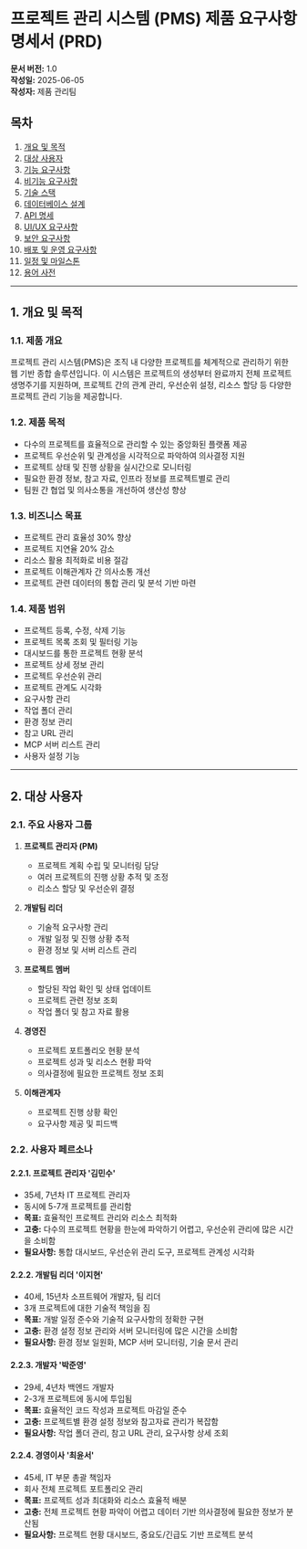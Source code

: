 # 프로젝트 관리 시스템 (PMS) 제품 요구사항 명세서 (PRD)

**문서 버전:** 1.0  
**작성일:** 2025-06-05  
**작성자:** 제품 관리팀

## 목차
1. [개요 및 목적](#1-개요-및-목적)
2. [대상 사용자](#2-대상-사용자)
3. [기능 요구사항](#3-기능-요구사항)
4. [비기능 요구사항](#4-비기능-요구사항)
5. [기술 스택](#5-기술-스택)
6. [데이터베이스 설계](#6-데이터베이스-설계)
7. [API 명세](#7-api-명세)
8. [UI/UX 요구사항](#8-uiux-요구사항)
9. [보안 요구사항](#9-보안-요구사항)
10. [배포 및 운영 요구사항](#10-배포-및-운영-요구사항)
11. [일정 및 마일스톤](#11-일정-및-마일스톤)
12. [용어 사전](#12-용어-사전)

---

## 1. 개요 및 목적

### 1.1. 제품 개요
프로젝트 관리 시스템(PMS)은 조직 내 다양한 프로젝트를 체계적으로 관리하기 위한 웹 기반 종합 솔루션입니다. 이 시스템은 프로젝트의 생성부터 완료까지 전체 프로젝트 생명주기를 지원하며, 프로젝트 간의 관계 관리, 우선순위 설정, 리소스 할당 등 다양한 프로젝트 관리 기능을 제공합니다.

### 1.2. 제품 목적
- 다수의 프로젝트를 효율적으로 관리할 수 있는 중앙화된 플랫폼 제공
- 프로젝트 우선순위 및 관계성을 시각적으로 파악하여 의사결정 지원
- 프로젝트 상태 및 진행 상황을 실시간으로 모니터링
- 필요한 환경 정보, 참고 자료, 인프라 정보를 프로젝트별로 관리
- 팀원 간 협업 및 의사소통을 개선하여 생산성 향상

### 1.3. 비즈니스 목표
- 프로젝트 관리 효율성 30% 향상
- 프로젝트 지연율 20% 감소
- 리소스 활용 최적화로 비용 절감
- 프로젝트 이해관계자 간 의사소통 개선
- 프로젝트 관련 데이터의 통합 관리 및 분석 기반 마련

### 1.4. 제품 범위
- 프로젝트 등록, 수정, 삭제 기능
- 프로젝트 목록 조회 및 필터링 기능
- 대시보드를 통한 프로젝트 현황 분석
- 프로젝트 상세 정보 관리
- 프로젝트 우선순위 관리
- 프로젝트 관계도 시각화
- 요구사항 관리
- 작업 폴더 관리
- 환경 정보 관리
- 참고 URL 관리
- MCP 서버 리스트 관리
- 사용자 설정 기능

---

## 2. 대상 사용자

### 2.1. 주요 사용자 그룹
1. **프로젝트 관리자 (PM)**
   - 프로젝트 계획 수립 및 모니터링 담당
   - 여러 프로젝트의 진행 상황 추적 및 조정
   - 리소스 할당 및 우선순위 결정

2. **개발팀 리더**
   - 기술적 요구사항 관리
   - 개발 일정 및 진행 상황 추적
   - 환경 정보 및 서버 리스트 관리

3. **프로젝트 멤버**
   - 할당된 작업 확인 및 상태 업데이트
   - 프로젝트 관련 정보 조회
   - 작업 폴더 및 참고 자료 활용

4. **경영진**
   - 프로젝트 포트폴리오 현황 분석
   - 프로젝트 성과 및 리소스 현황 파악
   - 의사결정에 필요한 프로젝트 정보 조회

5. **이해관계자**
   - 프로젝트 진행 상황 확인
   - 요구사항 제공 및 피드백

### 2.2. 사용자 페르소나

#### 2.2.1. 프로젝트 관리자 '김민수'
- 35세, 7년차 IT 프로젝트 관리자
- 동시에 5-7개 프로젝트를 관리함
- **목표:** 효율적인 프로젝트 관리와 리소스 최적화
- **고충:** 다수의 프로젝트 현황을 한눈에 파악하기 어렵고, 우선순위 관리에 많은 시간을 소비함
- **필요사항:** 통합 대시보드, 우선순위 관리 도구, 프로젝트 관계성 시각화

#### 2.2.2. 개발팀 리더 '이지현'
- 40세, 15년차 소프트웨어 개발자, 팀 리더
- 3개 프로젝트에 대한 기술적 책임을 짐
- **목표:** 개발 일정 준수와 기술적 요구사항의 정확한 구현
- **고충:** 환경 설정 정보 관리와 서버 모니터링에 많은 시간을 소비함
- **필요사항:** 환경 정보 일원화, MCP 서버 모니터링, 기술 문서 관리

#### 2.2.3. 개발자 '박준영'
- 29세, 4년차 백엔드 개발자
- 2-3개 프로젝트에 동시에 투입됨
- **목표:** 효율적인 코드 작성과 프로젝트 마감일 준수
- **고충:** 프로젝트별 환경 설정 정보와 참고자료 관리가 복잡함
- **필요사항:** 작업 폴더 관리, 참고 URL 관리, 요구사항 상세 조회

#### 2.2.4. 경영이사 '최윤서'
- 45세, IT 부문 총괄 책임자
- 회사 전체 프로젝트 포트폴리오 관리
- **목표:** 프로젝트 성과 최대화와 리소스 효율적 배분
- **고충:** 전체 프로젝트 현황 파악이 어렵고 데이터 기반 의사결정에 필요한 정보가 분산됨
- **필요사항:** 프로젝트 현황 대시보드, 중요도/긴급도 기반 프로젝트 분석